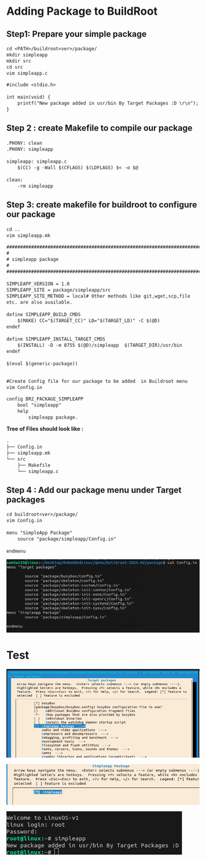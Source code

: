 # Adding Package to BuildRoot

## Step1: Prepare your simple package

```
cd <PATH>/buildroot<ver>/package/
mkdir simpleapp
mkdir src
cd src
vim simpleapp.c

```

```
#include <stdio.h>

int main(void) {
	printf("New package added in usr/bin By Target Packages :D \r\n");
}
```

## Step 2 :  create Makefile to compile our package

```
.PHONY: clean
.PHONY: simpleapp

simpleapp: simpleapp.c
	$(CC) -g -Wall $(CFLAGS) $(LDFLAGS) $< -o $@

clean:
	-rm simpleapp

```

## Step 3: create makefile for buildroot to configure our package

```
cd ..
vim simpleapp.mk
```

```
################################################################################
#
# simpleapp package
#
################################################################################

SIMPLEAPP_VERSION = 1.0
SIMPLEAPP_SITE = package/simpleapp/src
SIMPLEAPP_SITE_METHOD = local# Other methods like git,wget,scp,file etc. are also available.

define SIMPLEAPP_BUILD_CMDS
    $(MAKE) CC="$(TARGET_CC)" LD="$(TARGET_LD)" -C $(@D)
endef

define SIMPLEAPP_INSTALL_TARGET_CMDS
    $(INSTALL) -D -m 0755 $(@D)/simpleapp  $(TARGET_DIR)/usr/bin
endef

$(eval $(generic-package))


```

```
#Create Config file for our package to be added  in Buildroot menu
vim Config.in
```

```
config BR2_PACKAGE_SIMPLEAPP
    bool "simpleapp"
    help
        simpleapp package.

```

**Tree of Files should look like :**

```
.
├── Config.in
├── simpleapp.mk
└── src
    ├── Makefile
    └── simpleapp.c
```

## Step 4 : Add our package menu under Target packages

```
cd buildroot<ver>/package/
vim Config.in

menu "SimpleApp Package"
	source "package/simpleapp/Config.in"

endmenu

```

![1712895006276](image/README/1712895006276.png)

# Test

![1712895215543](image/README/1712895215543.png)

![1712895235114](image/README/1712895235114.png)

![1712895340966](image/README/1712895340966.png)
